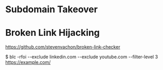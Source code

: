 # Subdomain Takeover

# Broken Link Hijacking
https://github.com/stevenvachon/broken-link-checker

$ blc -rfoi --exclude linkedin.com --exclude youtube.com --filter-level 3 https://example.com/
